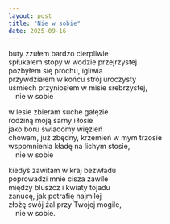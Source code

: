 ```yaml
---
layout: post
title: "Nie w sobie"
date: 2025-09-16
---
```


buty zzułem bardzo cierpliwie  
spłukałem stopy w wodzie przejrzystej  
pozbyłem się prochu, igliwia  
przywdziałem w końcu strój uroczysty  
uśmiech przyniosłem w misie srebrzystej,  
&emsp;nie w sobie

w lesie zbieram suche gałęzie  
rodziną moją sarny i łosie  
jako boru świadomy więzień  
chowam, już zbędny, krzemień w mym trzosie  
wspomnienia kładę na lichym stosie,  
&emsp;nie w sobie

kiedyś zawitam w kraj bezwładu  
poprowadzi mnie cisza zawile  
między bluszcz i kwiaty tojadu  
zanucę, jak potrafię najmilej  
złożę swój żal przy Twojej mogile,  
&emsp;nie w sobie.